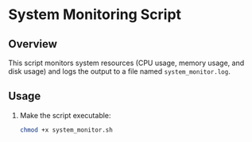 # System Monitoring Script

## Overview
This script monitors system resources (CPU usage, memory usage, and disk usage) and logs the output to a file named `system_monitor.log`.

## Usage

1. Make the script executable:
   ```bash
   chmod +x system_monitor.sh
